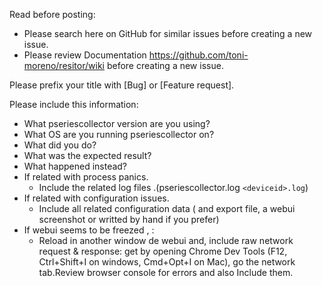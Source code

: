 Read before posting:

- Please search here on GitHub for similar issues before creating a new issue.
- Please review Documentation https://github.com/toni-moreno/resitor/wiki before creating a new issue.

Please prefix your title with [Bug] or [Feature request].

Please include this information:
- What pseriescollector version are you using?
- What OS are you running pseriescollector on?
- What did you do?
- What was the expected result?
- What happened instead?
- If related with process panics.
  - Include the related log files .(pseriescollector.log `<deviceid>.log`)
- If related with configuration issues.
  - Include all  related configuration data ( and export file, a webui screenshot or writted by hand if you prefer)
- If webui seems to be freezed , :
  - Reload in another window de webui and, include raw network request & response: get by opening Chrome Dev Tools (F12, Ctrl+Shift+I on windows, Cmd+Opt+I on Mac), go the network tab.Review browser console for errors and also Include them.
